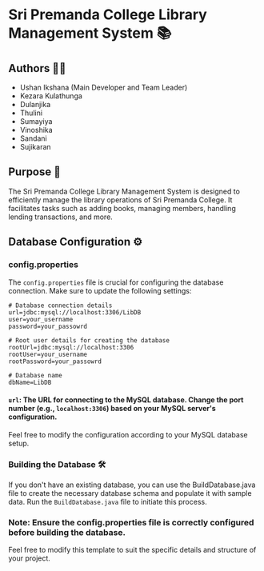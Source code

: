 # Sri Premanda College Library Management System 📚

## Authors 🧑‍💻

- Ushan Ikshana (Main Developer and Team Leader)
- Kezara Kulathunga
- Dulanjika
- Thulini
- Sumayiya
- Vinoshika
- Sandani
- Sujikaran

## Purpose 🎯

The Sri Premanda College Library Management System is designed to efficiently manage the library operations of Sri Premanda College. It facilitates tasks such as adding books, managing members, handling lending transactions, and more.

## Database Configuration ⚙️

### config.properties

The `config.properties` file is crucial for configuring the database connection. Make sure to update the following settings:

```properties
# Database connection details
url=jdbc:mysql://localhost:3306/LibDB
user=your_username
password=your_passowrd

# Root user details for creating the database
rootUrl=jdbc:mysql://localhost:3306
rootUser=your_username
rootPassword=your_passowrd

# Database name
dbName=LibDB

```
#### `url`: The URL for connecting to the MySQL database. Change the port number (e.g., `localhost:3306`) based on your MySQL server's configuration.

Feel free to modify the configuration according to your MySQL database setup.

### Building the Database 🛠️
If you don't have an existing database, you can use the BuildDatabase.java file to create the necessary database schema and populate it with sample data. Run the `BuildDatabase.java` file to initiate this process.

### Note: Ensure the config.properties file is correctly configured before building the database.

Feel free to modify this template to suit the specific details and structure of your project.
